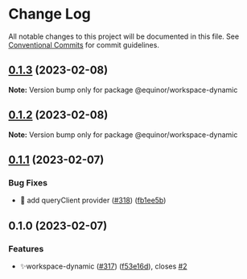 # Change Log

All notable changes to this project will be documented in this file.
See [Conventional Commits](https://conventionalcommits.org) for commit guidelines.

## [0.1.3](https://github.com/equinor/fusion-workspace/compare/@equinor/workspace-dynamic@0.1.2...@equinor/workspace-dynamic@0.1.3) (2023-02-08)

**Note:** Version bump only for package @equinor/workspace-dynamic

## [0.1.2](https://github.com/equinor/fusion-workspace/compare/@equinor/workspace-dynamic@0.1.1...@equinor/workspace-dynamic@0.1.2) (2023-02-08)

**Note:** Version bump only for package @equinor/workspace-dynamic

## [0.1.1](https://github.com/equinor/fusion-workspace/compare/@equinor/workspace-dynamic@0.1.0...@equinor/workspace-dynamic@0.1.1) (2023-02-07)

### Bug Fixes

-   :bug: add queryClient provider ([#318](https://github.com/equinor/fusion-workspace/issues/318)) ([fb1ee5b](https://github.com/equinor/fusion-workspace/commit/fb1ee5b68dbd110a815d2c470e76bf2c6a8942c8))

## 0.1.0 (2023-02-07)

### Features

-   ✨workspace-dynamic ([#317](https://github.com/equinor/fusion-workspace/issues/317)) ([f53e16d](https://github.com/equinor/fusion-workspace/commit/f53e16dae70fb7b317ba875da93733e6ea1f69d3)), closes [#2](https://github.com/equinor/fusion-workspace/issues/2)
